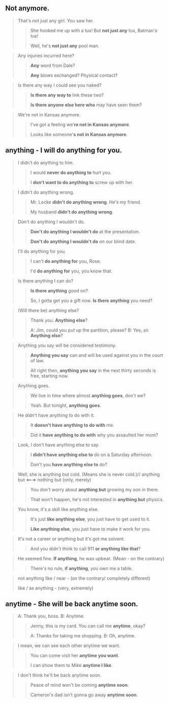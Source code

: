 ## Not anymore.

> That's not just any girl. You saw her.
>
> > She hooked me up with a tux! But **not just any** tux, Batman's tux!
> >
> > Well, he's **not just any** pool man.

> Any injuries incurred here?
>
> > **Any** word from Dale?
> >
> > **Any** blows exchanged? Physical contact?

> Is there any way I could see you naked?
>
> > **Is there any way to** link these two?
> >
> > **Is there anyone else here who** may have seen them?

> We're not in Kansas anymore.
>
> > I've got a feeling we'**re not in Kansas anymore**.
> >
> > Looks like someone'**s not in Kansas anymore**.

## anything - I will do anything for you.

> I didn't do anything to him.
>
> > I would **never do anything to** hurt you.
> >
> > I **don't want to do anything to** screw up with her.

> I didn't do anything wrong.
>
> > Mr. Locke **didn't do anything wrong**. He's my friend.
> >
> > My husband **didn't do anything wrong**.

> Don't do anything I wouldn't do.
>
> > **Don't do anything I wouldn't do** at the presentation.
> >
> > **Don't do anything I wouldn't do** on our blind date.

> I'll do anything for you.
>
> > I can't **do anything for** you, Rose.
> >
> > I'd **do anything for** you, you know that.

> Is there anything I can do?
>
> > **Is there anything** good on?
> >
> > So, I gotta get you a gift now. **Is there anything** you need?

> (Will there be) anything else?
>
> > Thank you. **Anything else**?
> >
> > A: Jim, could you put up the partition, please? B: Yes, sir. **Anything else**?

> Anything you say will be considered testimony.
>
> > **Anything you say** can and will be used against you in the court of law.
> >
> > All right then, **anything you say** in the next thirty seconds is free, starting now.

> Anything goes.
>
> > We live in time where almost **anything goes**, don't we?
> >
> > Yeah. But tonight, **anything goes**.

> He didn't have anything to do with it.
>
> > It **doesn't have anything to do with** me.
> >
> > Did it **have anything to do with** why you assaulted her mom?

> Look, I don't have anything else to say.
>
> > I **didn't have anything else to** do on a Saturday afternoon.
> >
> > Don't you **have anything else to** do?

> Well, she is anything but cold. (Means she is never cold.)// anything but <===> nothing but (only, merely)
>
> > You don't worry about **anything but** growing my son in there.
> >
> > That won't happen, he's not interested in **anything but** physics.

> You know, it's a skill like anything else.
>
> > It's just **like anything else**, you just have to get used to it.
> >
> > **Like anything else**, you just have to make it work for you.

> It's not a career or anything but it's got me solvent.
>
> > And you didn't think to call 911 **or anything like that**?

> He seemed fine. **If anything**, he was upbeat. (Mean - on the contrary)
>
> > There's no rule, **if anything**, you own me a table.

> not anything like / near - (on the contrary/ completely different)
>
> like / as anything - (very, extremely)

## anytime - She will be back anytime soon.

> A: Thank you, boss. B: Anytime.
>
> > Jenny, this is my card. You can call me **anytime**, okay?
> >
> > A: Thanks for taking me shopping. B: Oh, anytime.

> I mean, we can see each other anytime we want.
>
> > You can come visit her **anytime you want**.
> >
> > I can show them to Mike **anytime I like**.

> I don't think he'll be back anytime soon.
>
> > Peace of mind won't be coming **anytime soon**.
> >
> > Cameron's dad isn't gonna go away **anytime soon**.
